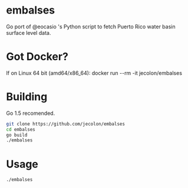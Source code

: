 # embalses
Go port of @eocasio 's Python script to fetch Puerto Rico water basin surface level data.

# Got Docker?
If on Linux 64 bit (amd64/x86_64):
    docker run --rm -it jecolon/embalses

# Building
Go 1.5 recomended.
```bash
git clone https://github.com/jecolon/embalses
cd embalses
go build
./embalses
```

# Usage
    ./embalses
